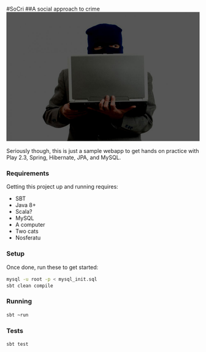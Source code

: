 #SoCri
##A social approach to crime
![A funny picture](/public/images/crime1.jpg?raw=true "CRIME ONLINE")

Seriously though, this is just a sample webapp to get hands on practice with Play 2.3, Spring, Hibernate, JPA, and MySQL.

### Requirements
Getting this project up and running requires:
* SBT
* Java 8+
* Scala?
* MySQL
* A computer
* Two cats
* Nosferatu

### Setup
Once done, run these to get started:
```bash
mysql -u root -p < mysql_init.sql
sbt clean compile
```

### Running
```bash
sbt ~run
```

### Tests
```bash
sbt test
```
